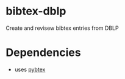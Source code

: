 # bibtex-dblp
Create and revisew bibtex entries from DBLP

# Dependencies
- uses [pybtex](https://pybtex.org/)